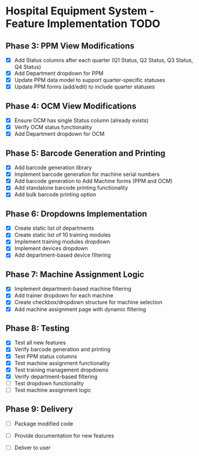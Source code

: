 # Hospital Equipment System - Feature Implementation TODO

## Phase 3: PPM View Modifications
- [x] Add Status columns after each quarter (Q1 Status, Q2 Status, Q3 Status, Q4 Status)
- [x] Add Department dropdown for PPM
- [x] Update PPM data model to support quarter-specific statuses
- [x] Update PPM forms (add/edit) to include quarter statuses

## Phase 4: OCM View Modifications
- [x] Ensure OCM has single Status column (already exists)
- [x] Verify OCM status functionality
- [x] Add Department dropdown for OCM

## Phase 5: Barcode Generation and Printing
- [x] Add barcode generation library
- [x] Implement barcode generation for machine serial numbers
- [x] Add barcode generation to Add Machine forms (PPM and OCM)
- [x] Add standalone barcode printing functionality
- [x] Add bulk barcode printing option

## Phase 6: Dropdowns Implementation
- [x] Create static list of departments
- [x] Create static list of 10 training modules
- [x] Implement training modules dropdown
- [x] Implement devices dropdown
- [x] Add department-based device filtering

## Phase 7: Machine Assignment Logic
- [x] Implement department-based machine filtering
- [x] Add trainer dropdown for each machine
- [x] Create checkbox/dropdown structure for machine selection
- [x] Add machine assignment page with dynamic filtering

## Phase 8: Testing
- [x] Test all new features
- [x] Verify barcode generation and printing
- [x] Test PPM status columns
- [x] Test machine assignment functionality
- [x] Test training management dropdowns
- [x] Verify department-based filtering
- [ ] Test dropdown functionality
- [ ] Test machine assignment logic

## Phase 9: Delivery
- [ ] Package modified code
- [ ] Provide documentation for new features
- [ ] Deliver to user

